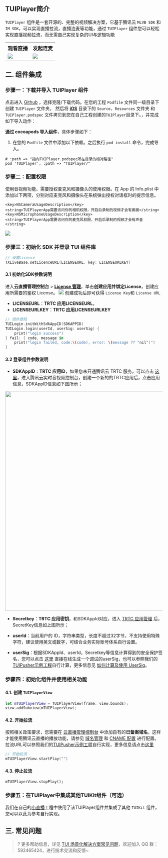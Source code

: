 ## TUIPlayer简介
`TUIPlayer` 组件是一套开源的、完整的视频解决方案，它基于腾讯云 `MLVB SDK` 和` IM SDK`，可以实现直播拉流，直播连麦等功能，通过 `TUIPlayer` 组件您可以轻松实现直播视频拉流，而无需自己实现复杂的UI与逻辑功能
<table>
<tr>
   <th>观看直播</th>
   <th>发起连麦</th>
 </tr>
<tr>
<td><img src="https://qcloudimg.tencent-cloud.cn/raw/9cbd0d20c12b86a87436fc72e0b4950d.jpg"/></td>
<td><img src="https://qcloudimg.tencent-cloud.cn/raw/4125d61586106e87a414d738848ad0c6.jpg"/></td>
</tr>
</table>

[](id:model)
## 二. 组件集成
[](id:model.step1)
### 步骤一：下载并导入 TUIPlayer 组件
点击进入 [Github](https://github.com/LiteAV-TUIKit/TUIPlayer) ，选择克隆/下载代码。在您的工程 `Podfile` 文件同一级目录下创建 `TUIPlayer` 文件夹， 然后将 [**iOS**](https://github.com/tencentyun/TUIPlayer/tree/main/iOS) 目录下的 `Source`、`Resources` 文件夹 和 `TUIPlayer.podspec` 文件拷贝到您在自己工程创建的`TUIPlayer`目录下。，并完成如下导入动作：

**通过 cocoapods 导入组件**，具体步骤如下：

1. 在您的 `Podfile` 文件中添加以下依赖。之后执行 `pod install` 命令，完成导入。

```
# :path => "指向TUIPlayer.podspec所在目录的相对路径"
pod 'TUIPlayer', :path => "TUIPlayer/"
```


[](id:model.step2)
### 步骤二：配置权限


使用音视频功能，需要授权麦克风和摄像头的使用权限。在 App 的 Info.plist 中添加以下两项，分别对应麦克风和摄像头在系统弹出授权对话框时的提示信息。

```
<key>NSCameraUsageDescription</key>
<string>TUIPlayerApp需要访问你的相机权限，开启后录制的视频才会有画面</string>
<key>NSMicrophoneUsageDescription</key>
<string>TUIPlayerApp需要访问你的麦克风权限，开启后录制的视频才会有声音</string>
```
![](https://main.qcloudimg.com/raw/54cc6989a8225700ff57494cba819c7b.jpg)


[](id:model.step3)
### 步骤三：初始化 SDK 并登录 TUI 组件库
```Swift
// 设置Licence
TXLiveBase.setLicenceURL(LICENSEURL, key: LICENSEURLKEY)
```

#### 3.1 初始化SDK参数说明
进入**云直播管理控制台** > **[License 管理](https://console.cloud.tencent.com/live/license)**，单击**创建应用并绑定License**，创建应用所需要的鉴权 License。
![](https://qcloudimg.tencent-cloud.cn/raw/886dbc5cf9cea301a69a7c06c80390d4.png)
创建成功后即可获得 ` License Key `和 `License URL`
- **LICENSEURL**：**TRTC 应用LICENSEURL**，
- **LICENSEURLKEY**：**TRTC 应用LICENSEURLKEY**


```Swift
// 组件登陆
TUILogin.initWithSdkAppID(SDKAPPID)
TUILogin.login(userId, userSig: userSig) {
    print("login success")
} fail: { code, message in
    print("login failed, code:\(code), error: \(message ?? "nil")")
}
```

#### 3.2 登录组件参数说明
- **SDKAppID**：**TRTC 应用ID**，如果您未开通腾讯云 TRTC 服务，可以点击 [这里](https://console.cloud.tencent.com/trtc/app)，进入腾讯云实时音视频控制台，创建一个新的的TRTC应用后，点击应用信息，SDKAppID信息如下图所示；
 <img src="https://liteav.sdk.qcloud.com/app/doc/app_manager_sdk_secretkey.png" width="700">
    
- **Secretkey**：**TRTC 应用密钥**，和SDKAppId对应，进入 [TRTC 应用管理](https://console.cloud.tencent.com/trtc/app) 后，SecretKey信息如上图所示；

- **userId**：当前用户的 ID，字符串类型，长度不超过32字节，不支持使用特殊字符，建议使用英文或数字，可结合业务实际账号体系自行设置。

- **userSig**：根据SDKAppId、userId，Secretkey等信息计算得到的安全保护签名，您可以点击 [这里](https://console.cloud.tencent.com/trtc/usersigtool) 直接在线生成一个调试的userSig，也可以参照我们的[TUIPusher示例工程](https://github.com/LiteAV-TUIKit/TUIPlayer/iOS/Example/Debug/GenerateTestUserSig.swift#L84)自行计算，更多信息见 [如何计算及使用 UserSig](https://cloud.tencent.com/document/product/647/17275)。

[](id:model.step4)
### 步骤四：初始化组件并使用相关功能

#### 4.1. 创建 `TUIPlayerView`

```Swift
let mTUIPlayerView = TUIPlayerView(frame: view.bounds);
view.addSubview(mTUIPlayerView);
```

#### 4.2. 开始拉流
按照相关政策要求，您需要在  [云直播管理控制台](https://console.cloud.tencent.com/live/domainmanage) 中添加自有的**已备案域名**，这样才能使用腾讯云直播的播放功能，请参见 [域名管理](https://cloud.tencent.com/document/product/267/20381) 和 [CNAME 配置](https://cloud.tencent.com/document/product/267/30560) 进行配置。
拉流URL可以参照我们的[TUIPusher示例工程](https://github.com/LiteAV-TUIKit/TUIPlayer/iOS/Example/Debug/URLUtils.swift#L42)自行实现，更多信息请点击[这里](https://cloud.tencent.com/document/product/454/7915)

```Swift
// 开始拉流
mTUIPlayerView.startPlay("")
```

#### 4.3. 停止拉流

```
mTUIPlayerView.stopPlay();
```

[](id:model.step5)
### 步骤五：在TUIPlayer中集成其他TUIKit组件（可选）
我们在自己的[小直播](https://github.com/tencentyun/XiaoZhiBo)工程中使用了该TUIPlayer组件并集成了其他 `TUIKit` 组件，您可以以此为参考自行实现。

## 三. 常见问题

>? 更多帮助信息，详见 [TUI 场景化解决方案常见问题](https://cloud.tencent.com/developer/article/1952880)，欢迎加入 QQ 群：592465424，进行技术交流和反馈~
